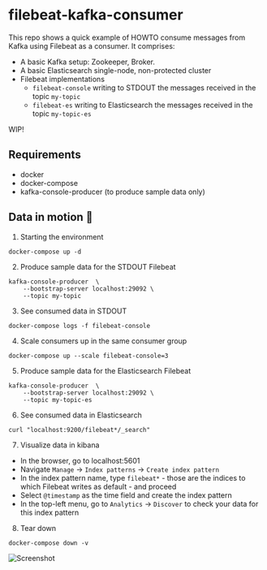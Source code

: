 # filebeat-kafka-consumer

This repo shows a quick example of HOWTO consume messages from Kafka using Filebeat as a consumer. It comprises:
- A basic Kafka setup: Zookeeper, Broker.
- A basic Elasticsearch single-node, non-protected cluster
- Filebeat implementations
  - `filebeat-console` writing to STDOUT the messages received in the topic `my-topic`
  - `filebeat-es` writing to Elasticsearch the messages received in the topic `my-topic-es`

WIP!


## Requirements

- docker
- docker-compose
- kafka-console-producer (to produce sample data only)


## Data in motion 💪

1. Starting the environment

```
docker-compose up -d
```


2. Produce sample data for the STDOUT Filebeat

```
kafka-console-producer  \
    --bootstrap-server localhost:29092 \
    --topic my-topic
```


3. See consumed data in STDOUT

```
docker-compose logs -f filebeat-console
```

4. Scale consumers up in the same consumer group

```
docker-compose up --scale filebeat-console=3
```

5. Produce sample data for the Elasticsearch Filebeat


```
kafka-console-producer  \
    --bootstrap-server localhost:29092 \
    --topic my-topic-es
```

6. See consumed data in Elasticsearch

```
curl "localhost:9200/filebeat*/_search"
```

7. Visualize data in kibana
- In the browser, go to localhost:5601
- Navigate `Manage` -> `Index patterns` -> `Create index pattern`
- In the index pattern name, type `filebeat*` - those are the indices to which Filebeat writes as default - and proceed
- Select `@timestamp` as the time field and create the index pattern
- In the top-left menu, go to `Analytics` -> `Discover` to check your data for this index pattern

8. Tear down
```
docker-compose down -v
```

![Screenshot](https://github.com/mcascallares/filebeat-kafka-consumer/raw/main/assets/images/screenshot.png)
